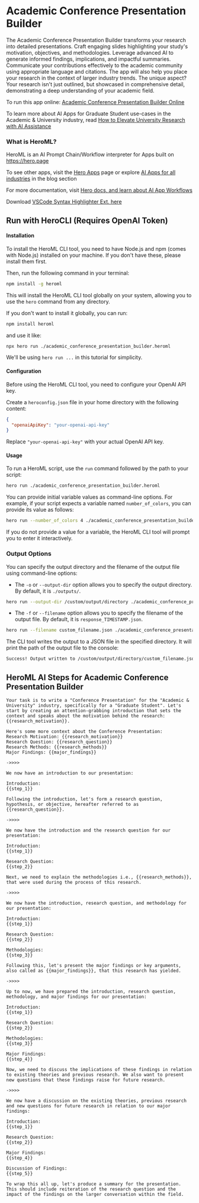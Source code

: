 # Academic Conference Presentation Builder

The Academic Conference Presentation Builder transforms your research into detailed presentations. Craft engaging slides highlighting your study's motivation, objectives, and methodologies. Leverage advanced AI to generate informed findings, implications, and impactful summaries. Communicate your contributions effectively to the academic community using appropriate language and citations. The app will also help you place your research in the context of larger industry trends. The unique aspect? Your research isn't just outlined, but showcased in comprehensive detail, demonstrating a deep understanding of your academic field.

To run this app online: [Academic Conference Presentation Builder Online](https://hero.page/app/academic-conference-presentation-builder-transforming-research-into-presentations/v0qLY1YXRc5L5MiJMbF8)

To learn more about AI Apps for Graduate Student use-cases in the Academic & University industry, read [How to Elevate University Research with AI Assistance](https://hero.page/blog/academic-and-university/graduate-student/how-to-elevate-university-research-with-ai-assistance/170700)

### What is HeroML?
HeroML is an AI Prompt Chain/Workflow interpreter for Apps built on https://hero.page 

To see other apps, visit the [Hero Apps](https://hero.page/apps) page or explore [AI Apps for all industries](https://hero.page/blog) in the blog section

For more documentation, visit [Hero docs, and learn about AI App Workflows](https://hero.page/tutorials/introduction-to-heroml)

Download [VSCode Syntax Highlighter Ext. here](https://marketplace.visualstudio.com/items?itemName=hero-page.heroml)

## Run with HeroCLI (Requires OpenAI Token)

#### Installation

To install the HeroML CLI tool, you need to have Node.js and npm (comes with Node.js) installed on your machine. If you don't have these, please install them first. 

Then, run the following command in your terminal:

```bash
npm install -g heroml
```

This will install the HeroML CLI tool globally on your system, allowing you to use the `hero` command from any directory.

If you don't want to install it globally, you can run:

```bash
npm install heroml
```

and use it like:

```bash
npx hero run ./academic_conference_presentation_builder.heroml
```

We'll be using `hero run ...` in this tutorial for simplicity.

#### Configuration

Before using the HeroML CLI tool, you need to configure your OpenAI API key. 

Create a `heroconfig.json` file in your home directory with the following content:

```json
{
  "openaiApiKey": "your-openai-api-key"
}
```

Replace `"your-openai-api-key"` with your actual OpenAI API key.

#### Usage

To run a HeroML script, use the `run` command followed by the path to your script:

```bash
hero run ./academic_conference_presentation_builder.heroml
```

You can provide initial variable values as command-line options. For example, if your script expects a variable named `number_of_colors`, you can provide its value as follows:

```bash
hero run --number_of_colors 4 ./academic_conference_presentation_builder.heroml
```

If you do not provide a value for a variable, the HeroML CLI tool will prompt you to enter it interactively.

### Output Options

You can specify the output directory and the filename of the output file using command-line options:

- The `-o` or `--output-dir` option allows you to specify the output directory. By default, it is `./outputs/`.

```bash
hero run --output-dir /custom/output/directory ./academic_conference_presentation_builder.heroml
```

- The `-f` or `--filename` option allows you to specify the filename of the output file. By default, it is `response_TIMESTAMP.json`.

```bash
hero run --filename custom_filename.json ./academic_conference_presentation_builder.heroml
```

The CLI tool writes the output to a JSON file in the specified directory. It will print the path of the output file to the console:

```bash
Success! Output written to /custom/output/directory/custom_filename.json
```


## HeroML AI Steps for Academic Conference Presentation Builder
```
Your task is to write a "Conference Presentation" for the "Academic & University" industry, specifically for a "Graduate Student". Let's start by creating an attention-grabbing introduction that sets the context and speaks about the motivation behind the research: {{research_motivation}}.

Here's some more context about the Conference Presentation:
Research Motivation: {{research_motivation}}
Research Question: {{research_question}}
Research Methods: {{research_methods}}
Major Findings: {{major_findings}}

->>>>

We now have an introduction to our presentation:

Introduction:
{{step_1}}

Following the introduction, let's form a research question, hypothesis, or objective, hereafter referred to as {{research_question}}.

->>>>

We now have the introduction and the research question for our presentation:

Introduction:
{{step_1}}

Research Question:
{{step_2}}

Next, we need to explain the methodologies i.e., {{research_methods}}, that were used during the process of this research.

->>>>

We now have the introduction, research question, and methodology for our presentation:

Introduction:
{{step_1}}

Research Question:
{{step_2}}

Methodologies:
{{step_3}}

Following this, let's present the major findings or key arguments, also called as {{major_findings}}, that this research has yielded.

->>>>

Up to now, we have prepared the introduction, research question, methodology, and major findings for our presentation:

Introduction:
{{step_1}}

Research Question:
{{step_2}}

Methodologies:
{{step_3}}

Major Findings:
{{step_4}}

Now, we need to discuss the implications of these findings in relation to existing theories and previous research. We also want to present new questions that these findings raise for future research.

->>>>

We now have a discussion on the existing theories, previous research and new questions for future research in relation to our major findings:

Introduction:
{{step_1}}

Research Question:
{{step_2}}

Major Findings:
{{step_4}}

Discussion of Findings:
{{step_5}}

To wrap this all up, let's produce a summary for the presentation. This should include reiteration of the research question and the impact of the findings on the larger conversation within the field.


```

